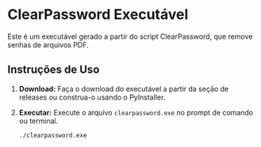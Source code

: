 # ClearPassword Executável

Este é um executável gerado a partir do script ClearPassword, que remove senhas de arquivos PDF.

## Instruções de Uso

1. **Download:**
   Faça o download do executável a partir da seção de releases ou construa-o usando o PyInstaller.

2. **Executar:**
   Execute o arquivo `clearpassword.exe` no prompt de comando ou terminal.

   ```bash
   ./clearpassword.exe

